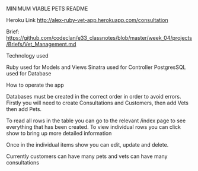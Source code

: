 MINIMUM VIABLE PETS
README

Heroku Link http://alex-ruby-vet-app.herokuapp.com/consultation

Brief: https://github.com/codeclan/e33_classnotes/blob/master/week_04/projects/Briefs/Vet_Management.md


Technology used

Ruby used for Models and Views
Sinatra used for Controller
PostgresSQL used for Database

How to operate the app

Databases must be created in the correct order in order to avoid errors. Firstly you will need to create Consultations and Customers, then add Vets then add Pets.

To read all rows in the table you can go to the relevant /index page to see everything that has been created. To view individual rows you can click show to bring up more detailed information

Once in the individual items show you can edit, update and delete.

Currently customers can have many pets and vets can have many consultations
